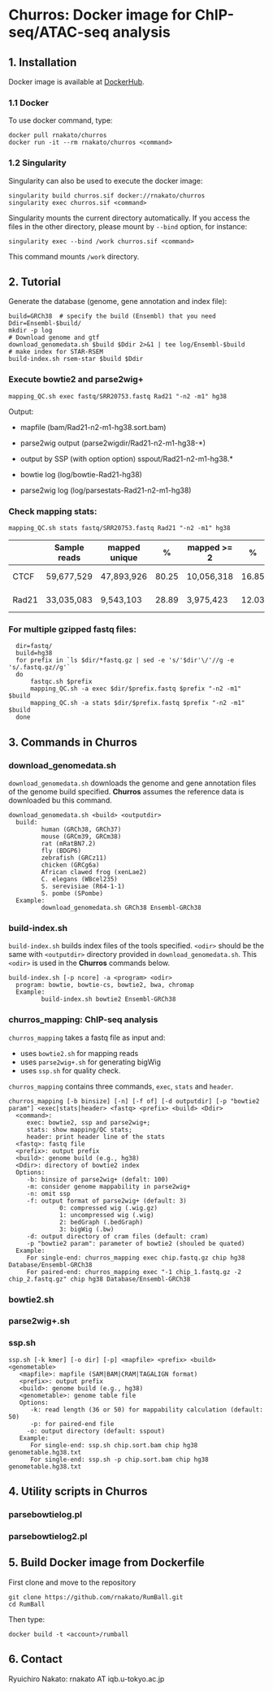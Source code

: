 # Churros: Docker image for ChIP-seq/ATAC-seq analysis

## 1. Installation

Docker image is available at [DockerHub](https://hub.docker.com/r/rnakato/churros).

### 1.1 Docker 
To use docker command, type:

    docker pull rnakato/churros
    docker run -it --rm rnakato/churros <command>

### 1.2 Singularity

Singularity can also be used to execute the docker image:

    singularity build churros.sif docker://rnakato/churros
    singularity exec churros.sif <command>

Singularity mounts the current directory automatically. If you access the files in the other directory, please mount by `--bind` option, for instance:

    singularity exec --bind /work churros.sif <command>
    
This command mounts `/work` directory.


## 2. Tutorial

Generate the database (genome, gene annotation and index file):

    build=GRCh38  # specify the build (Ensembl) that you need
    Ddir=Ensembl-$build/
    mkdir -p log
    # Download genome and gtf
    download_genomedata.sh $build $Ddir 2>&1 | tee log/Ensembl-$build
    # make index for STAR-RSEM 
    build-index.sh rsem-star $build $Ddir

### Execute bowtie2 and parse2wig+

    mapping_QC.sh exec fastq/SRR20753.fastq Rad21 "-n2 -m1" hg38

Output:
* mapfile (bam/Rad21-n2-m1-hg38.sort.bam)

* parse2wig output (parse2wigdir/Rad21-n2-m1-hg38-*)

* output by SSP (with option option)
 sspout/Rad21-n2-m1-hg38.*

* bowtie log (log/bowtie-Rad21-hg38)

* parse2wig log (log/parsestats-Rad21-n2-m1-hg38)


### Check mapping stats:

    mapping_QC.sh stats fastq/SRR20753.fastq Rad21 "-n2 -m1" hg38

||Sample	reads	|mapped unique	|%	|mapped >= 2	|%	|mapped total	|%	|unmapped	|%	|Nonredundant	|Redundant	|Complexity for10M	|Read depth	|Genome coverage	|Tested_reads	|GC summit	|NSC	|RSC	|Qtag|
----|----|----|----|----|----|----|----|----|----|----|----|----|----|----|----|----|----|----|----
|CTCF |	59,677,529	|47,893,926	|80.25	|10,056,318	|16.85	|57,950,244	|97.11	|1,727,285	|2.89	|19856031 (41.5%)	|28037895 (58.5%)	|0.732	|1.11	|0.99	|7,320,051 / 9,995,223|	43	|1.131071|	1.729936|	2|
|Rad21	|33,035,083	|9,543,103	|28.89	|3,975,423	|12.03	|13,518,526	|40.92	|19,516,557	|59.08	|8321928 (87.2%)	|1221175 (12.8%)|(0.872)	|0.46	|0.99	|8,321,928 / 9,543,103	|50	|1.162648	|0.9433482	|0|


### For multiple gzipped fastq files:

      dir=fastq/
      build=hg38
      for prefix in `ls $dir/*fastq.gz | sed -e 's/'$dir'\/'//g -e 's/.fastq.gz//g'`
      do
          fastqc.sh $prefix
          mapping_QC.sh -a exec $dir/$prefix.fastq $prefix "-n2 -m1" $build
          mapping_QC.sh -a stats $dir/$prefix.fastq $prefix "-n2 -m1" $build
      done


## 3. Commands in Churros

### download_genomedata.sh

`download_genomedata.sh` downloads the genome and gene annotation files of the genome build specified.
**Churros** assumes the reference data is downloaded bu this command.

    download_genomedata.sh <build> <outputdir>
      build:
             human (GRCh38, GRCh37)
             mouse (GRCm39, GRCm38)
             rat (mRatBN7.2)
             fly (BDGP6)
             zebrafish (GRCz11)
             chicken (GRCg6a)
             African clawed frog (xenLae2)
             C. elegans (WBcel235)
             S. serevisiae (R64-1-1)
             S. pombe (SPombe)
      Example:
             download_genomedata.sh GRCh38 Ensembl-GRCh38


### build-index.sh

`build-index.sh` builds index files of the tools specified. `<odir>` should be the same with `<outputdir>` directory provided in `download_genomedata.sh`. 
This `<odir>` is used in the **Churros** commands below.

    build-index.sh [-p ncore] -a <program> <odir>
      program: bowtie, bowtie-cs, bowtie2, bwa, chromap
      Example:
             build-index.sh bowtie2 Ensembl-GRCh38

### churros_mapping: ChIP-seq analysis

`churros_mapping` takes a fastq file as input and:
- uses `bowtie2.sh` for mapping reads
- uses `parse2wig+.sh` for generating bigWig
- uses `ssp.sh` for quality check.

`churros_mapping` contains three commands, `exec`, `stats` and `header`.

    churros_mapping [-b binsize] [-n] [-f of] [-d outputdir] [-p "bowtie2 param"] <exec|stats|header> <fastq> <prefix> <build> <Ddir>
      <command>:
         exec: bowtie2, ssp and parse2wig+;
         stats: show mapping/QC stats;
         header: print header line of the stats
      <fastq>: fastq file
      <prefix>: output prefix
      <build>: genome build (e.g., hg38)
      <Ddir>: directory of bowtie2 index
      Options:
         -b: binsize of parse2wig+ (defalt: 100)
         -m: consider genome mappability in parse2wig+
         -n: omit ssp
         -f: output format of parse2wig+ (default: 3)
                  0: compressed wig (.wig.gz)
                  1: uncompressed wig (.wig)
                  2: bedGraph (.bedGraph)
                  3: bigWig (.bw)
         -d: output directory of cram files (default: cram)
         -p "bowtie2 param": parameter of bowtie2 (shouled be quated)
      Example:
         For single-end: churros_mapping exec chip.fastq.gz chip hg38 Database/Ensembl-GRCh38
         For paired-end: churros_mapping exec "-1 chip_1.fastq.gz -2 chip_2.fastq.gz" chip hg38 Database/Ensembl-GRCh38

          
### bowtie2.sh

### parse2wig+.sh 

### ssp.sh

    ssp.sh [-k kmer] [-o dir] [-p] <mapfile> <prefix> <build> <genometable>
       <mapfile>: mapfile (SAM|BAM|CRAM|TAGALIGN format)
       <prefix>: output prefix
       <build>: genome build (e.g., hg38)
       <genometable>: genome table file
       Options:
          -k: read length (36 or 50) for mappability calculation (default: 50)
          -p: for paired-end file
         -o: output directory (default: sspout)
       Example:
          For single-end: ssp.sh chip.sort.bam chip hg38 genometable.hg38.txt
          For single-end: ssp.sh -p chip.sort.bam chip hg38 genometable.hg38.txt


## 4. Utility scripts in Churros
   
### parsebowtielog.pl

### parsebowtielog2.pl

## 5. Build Docker image from Dockerfile

First clone and move to the repository

    git clone https://github.com/rnakato/RumBall.git
    cd RumBall

Then type:

    docker build -t <account>/rumball

## 6. Contact

Ryuichiro Nakato: rnakato AT iqb.u-tokyo.ac.jp
